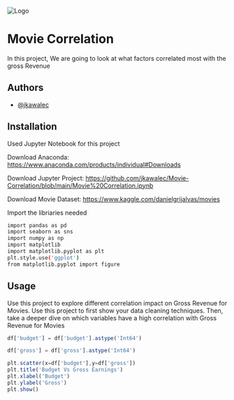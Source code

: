 ![Logo](https://static2.srcdn.com/wordpress/wp-content/uploads/2018/12/Highest-Grossing-Films-of-2018-Header-V3.jpg)
    
# Movie Correlation

In this project, We are going to look at what factors correlated most with the gross Revenue


## Authors

- [@jkawalec](https://www.github.com/jkawalec)

  
## Installation

Used Jupyter Notebook for this project

Download Anaconda: https://www.anaconda.com/products/individual#Downloads

Download Jupyter Project: https://github.com/jkawalec/Movie-Correlation/blob/main/Movie%20Correlation.ipynb

Download Movie Dataset: https://www.kaggle.com/danielgrijalvas/movies

Import the libriaries needed

```bash
import pandas as pd
import seaborn as sns
import numpy as np
import matplotlib
import matplotlib.pyplot as plt
plt.style.use('ggplot')
from matplotlib.pyplot import figure
```
    
## Usage

Use this project to explore different correlation impact on Gross Revenue for Movies. Use this project to first show your data cleaning techniques. Then, take a deeper dive on which variables have a high correlation with Gross Revenue for Movies

```javascript
df['budget'] = df['budget'].astype('Int64')

df['gross'] = df['gross'].astype('Int64')
```



```javascript
plt.scatter(x=df['budget'],y=df['gross'])
plt.title('Budget Vs Gross Earnings')
plt.xlabel('Budget')
plt.ylabel('Gross')
plt.show()
```
